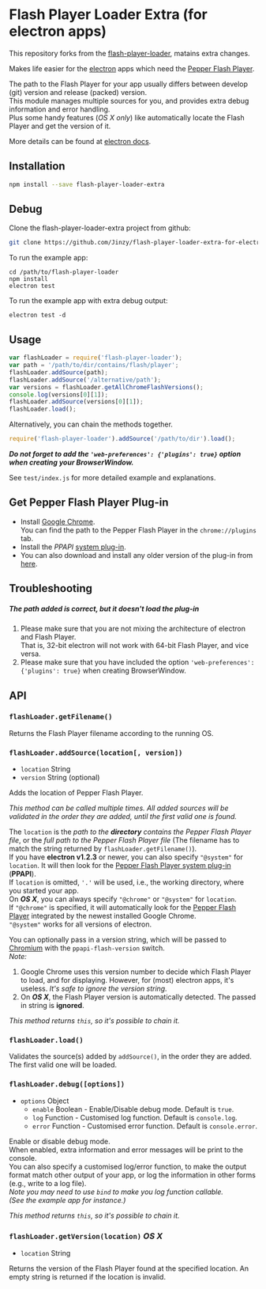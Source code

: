 # Flash Player Loader Extra (for electron apps)

This repository forks from the [flash-player-loader](https://github.com/alvin-777/flash-player-loader-for-electron), matains extra changes.

Makes life easier for the [electron](http://electron.atom.io/) apps which need the [Pepper Flash Player][1].

The path to the Flash Player for your app usually differs between develop (git) version and release (packed) version.  
This module manages multiple sources for you, and provides extra debug information and error handling.  
Plus some handy features (_OS X only_) like automatically locate the Flash Player and get the version of it.

More details can be found at
[electron docs](https://github.com/atom/electron/blob/master/docs/tutorial/using-pepper-flash-plugin.md).

## Installation

```sh
npm install --save flash-player-loader-extra
```

## Debug
Clone the flash-player-loader-extra project from github:
```sh
git clone https://github.com/Jinzy/flash-player-loader-extra-for-electron.git
```
To run the example app:
```
cd /path/to/flash-player-loader
npm install
electron test
```
To run the example app with extra debug output:
```
electron test -d
```

## Usage

```js
var flashLoader = require('flash-player-loader');
var path = '/path/to/dir/contains/flash/player';
flashLoader.addSource(path);
flashLoader.addSource('/alternative/path');
var versions = flashLoader.getAllChromeFlashVersions();
console.log(versions[0][1]);
flashLoader.addSource(versions[0][1]);
flashLoader.load();
```

Alternatively, you can chain the methods together.
```js
require('flash-player-loader').addSource('/path/to/dir').load();
```

_**Do not forget to add the `'web-preferences': {'plugins': true}` option
when creating your BrowserWindow.**_

See `test/index.js` for more detailed example and explanations.

## Get Pepper Flash Player Plug-in

* Install [Google Chrome](https://www.google.com/chrome/browser/desktop/index.html).  
  You can find the path to the Pepper Flash Player in the `chrome://plugins` tab.
* Install the _PPAPI_ [system plug-in][2].
* You can also download and install any older version of the plug-in from [here][3].

## Troubleshooting

##### The path added is correct, but it doesn't load the plug-in
1.  Please make sure that you are not mixing the architecture of electron and Flash Player.  
    That is, 32-bit electron will not work with 64-bit Flash Player, and vice versa.
2.  Please make sure that you have included the option
    `'web-preferences': {'plugins': true}` when creating BrowserWindow.

## API

### `flashLoader.getFilename()`

Returns the Flash Player filename according to the running OS.

### `flashLoader.addSource(location[, version])`

* `location` String
* `version` String (optional)

Adds the location of Pepper Flash Player.

_This method can be called multiple times.
All added sources will be validated in the order they are added,
until the first valid one is found._

The `location` is the _path to the **directory** contains the Pepper Flash Player file_,
or the _full path to the Pepper Flash Player file_
(The filename has to match the string returned by `flashLoader.getFilename()`).  
If you have **electron v1.2.3** or newer, you can also specify `"@system"` for `location`. It will then look for the
[Pepper Flash Player system plug-in][2] (**PPAPI**).  
If `location` is omitted, `'.'` will be used, i.e., the working directory, where you started your app.  
On **_OS X_**, you can always specify `"@chrome"` or `"@system"` for `location`.   
If `"@chrome"` is specified, it will automatically look for the [Pepper Flash Player][1]
integrated by the newest installed Google Chrome.  
`"@system"` works for all versions of electron.

You can optionally pass in a version string, which will be passed to
[Chromium](http://www.chromium.org) with the `ppapi-flash-version` switch.  
_Note:_  
1)  Google Chrome uses this version number to decide which Flash Player to load,
    and for displaying. However, for (most) electron apps, it's useless.
    *It's safe to ignore the version string.*  
2)  On **_OS X_**, the Flash Player version is automatically detected.
    The passed in string is **ignored**.

_This method returns `this`, so it's possible to chain it._

### `flashLoader.load()`

Validates the source(s) added by `addSource()`, in the order they are added.
The first valid one will be loaded.

### `flashLoader.debug([options])`

* `options` Object
  * `enable` Boolean - Enable/Disable debug mode. Default is `true`.
  * `log` Function - Customised log function. Default is `console.log`.
  * `error` Function - Customised error function. Default is `console.error`.

Enable or disable debug mode.  
When enabled, extra information and error messages will be print to the console.  
You can also specify a customised log/error function,
to make the output format match other output of your app,
or log the information in other forms (e.g., write to a log file).  
_Note you may need to use `bind` to make you log function callable._  
_(See the example app for instance.)_

_This method returns `this`, so it's possible to chain it._

### `flashLoader.getVersion(location)` _OS X_

* `location` String

Returns the version of the Flash Player found at the specified location.
An empty string is returned if the location is invalid.


[1]: https://helpx.adobe.com/flash-player/kb/flash-player-google-chrome.html      "Flash Player with Google Chrome"
[2]: https://get.adobe.com/flashplayer/otherversions/                             "Download Pepper Flash Player system plug-in"
[3]: https://helpx.adobe.com/flash-player/kb/archived-flash-player-versions.html  "Download archived Pepper Flash Player"
